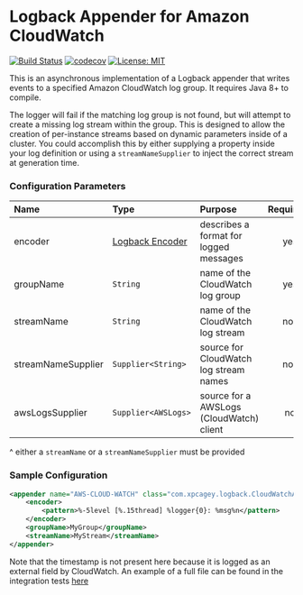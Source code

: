 # Logback Appender for Amazon CloudWatch

[![Build Status](https://travis-ci.com/XP-Cagey/logback-cloudwatch-appender.svg?branch=master)](https://travis-ci.com/XP-Cagey/logback-cloudwatch-appender) [![codecov](https://codecov.io/gh/XP-Cagey/logback-cloudwatch-appender/branch/master/graph/badge.svg)](https://codecov.io/gh/XP-Cagey/logback-cloudwatch-appender) [![License: MIT](https://img.shields.io/github/license/XP-Cagey/logback-cloudwatch-appender.svg)](https://opensource.org/licenses/MIT)

This is an asynchronous implementation of a Logback appender that writes events to a specified Amazon CloudWatch log group.  It requires Java 8+ to compile.

The logger will fail if the matching log group is not found, but will attempt to create a missing log stream within the group. This is designed to allow the creation of per-instance streams based on dynamic parameters inside of a cluster.  You could accomplish this by either supplying a property inside your log definition or using a `streamNameSupplier` to inject the correct stream at generation time.

### Configuration Parameters
| Name               | Type               | Purpose                                   | Required? |
|:-------------------|:-------------------|:------------------------------------------|:---------:|
| encoder            | [Logback Encoder](https://logback.qos.ch/manual/encoders.html) | describes a format for logged messages | yes |
| groupName          | `String`            | name of the CloudWatch log group         | yes       |
| streamName         | `String`            | name of the CloudWatch log stream        | no^       |
| streamNameSupplier | `Supplier<String>`  | source for CloudWatch log stream names   | no^       |
| awsLogsSupplier    | `Supplier<AWSLogs>` | source for a AWSLogs (CloudWatch) client | no        |

^ either a `streamName` or a `streamNameSupplier` must be provided

### Sample Configuration
```xml
<appender name="AWS-CLOUD-WATCH" class="com.xpcagey.logback.CloudWatchAppender">
    <encoder>
        <pattern>%-5level [%.15thread] %logger{0}: %msg%n</pattern>
    </encoder>
    <groupName>MyGroup</groupName>
    <streamName>MyStream</streamName>
</appender>
```

Note that the timestamp is not present here because it is logged as an external field by CloudWatch. An example of a full file can be found in the integration tests [here](src/test/resources/logback-test.xml)